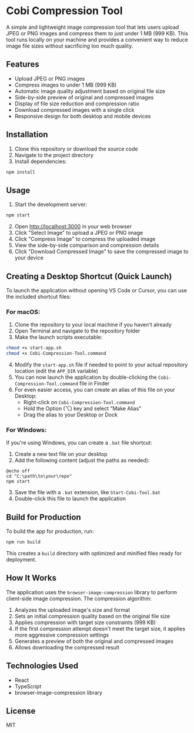 # Cobi Compression Tool

A simple and lightweight image compression tool that lets users upload JPEG or PNG images and compress them to just under 1 MB (999 KB). This tool runs locally on your machine and provides a convenient way to reduce image file sizes without sacrificing too much quality.

## Features

- Upload JPEG or PNG images
- Compress images to under 1 MB (999 KB)
- Automatic image quality adjustment based on original file size
- Side-by-side preview of original and compressed images
- Display of file size reduction and compression ratio
- Download compressed images with a single click
- Responsive design for both desktop and mobile devices

## Installation

1. Clone this repository or download the source code
2. Navigate to the project directory
3. Install dependencies:

```bash
npm install
```

## Usage

1. Start the development server:

```bash
npm start
```

2. Open [http://localhost:3000](http://localhost:3000) in your web browser
3. Click "Select Image" to upload a JPEG or PNG image
4. Click "Compress Image" to compress the uploaded image
5. View the side-by-side comparison and compression details
6. Click "Download Compressed Image" to save the compressed image to your device

## Creating a Desktop Shortcut (Quick Launch)

To launch the application without opening VS Code or Cursor, you can use the included shortcut files:

### For macOS:

1. Clone the repository to your local machine if you haven't already
2. Open Terminal and navigate to the repository folder
3. Make the launch scripts executable:

```bash
chmod +x start-app.sh
chmod +x Cobi-Compression-Tool.command
```

4. Modify the `start-app.sh` file if needed to point to your actual repository location (edit the `APP_DIR` variable)
5. You can now launch the application by double-clicking the `Cobi-Compression-Tool.command` file in Finder
6. For even easier access, you can create an alias of this file on your Desktop:
   - Right-click on `Cobi-Compression-Tool.command`
   - Hold the Option (⌥) key and select "Make Alias"
   - Drag the alias to your Desktop or Dock

### For Windows:

If you're using Windows, you can create a `.bat` file shortcut:

1. Create a new text file on your desktop
2. Add the following content (adjust the paths as needed):

```batch
@echo off
cd "C:\path\to\your\repo"
npm start
```

3. Save the file with a `.bat` extension, like `Start-Cobi-Tool.bat`
4. Double-click this file to launch the application

## Build for Production

To build the app for production, run:

```bash
npm run build
```

This creates a `build` directory with optimized and minified files ready for deployment.

## How It Works

The application uses the `browser-image-compression` library to perform client-side image compression. The compression algorithm:

1. Analyzes the uploaded image's size and format
2. Sets an initial compression quality based on the original file size
3. Applies compression with target size constraints (999 KB)
4. If the first compression attempt doesn't meet the target size, it applies more aggressive compression settings
5. Generates a preview of both the original and compressed images
6. Allows downloading the compressed result

## Technologies Used

- React
- TypeScript
- browser-image-compression library

## License

MIT